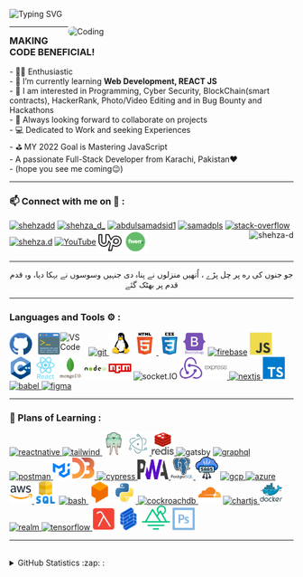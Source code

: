 <!-- animation start  -->
![Typing SVG](https://readme-typing-svg.herokuapp.com?size=24&duration=4000&color=31F711&center=true&vCenter=true&width=665&height=55&lines=%E2%9C%A8+Hi+%2C+I'm+SHEHZAD+%F0%9F%92%AF;%E2%9D%A4%EF%B8%8F%E2%80%8D%F0%9F%94%A5Passionate+Full+Stack+Developer%F0%9F%92%BB;Always++Learning%F0%9F%92%A1;Dedicated+to+Work%F0%9F%92%AA%F0%9F%8F%BB;Experience+Seeker%F0%9F%92%AF;from+Karachi%2C+Pakistan%F0%9F%87%B5%F0%9F%87%B0)
<!-- animation end  -->

<!-- <h3 align="center">A passionate Full-Stack Developer from Karachi, Pakistan❤️</h3> -->

<img align="right" alt="Coding" width="400" style="border-radius:20px;"
	src="https://cdn.dribbble.com/users/1059583/screenshots/4171367/coding-freak.gif">
<hr>
<h3 style="margin-top: 4px;">MAKING CODE BENEFICIAL!</h3>
- 💪🏻 Enthusiastic<br>
- 🌱 I’m currently learning <b>Web Development, REACT JS</b><br>
- 👀 I am interested in Programming, Cyber Security, BlockChain(smart contracts), HackerRank, Photo/Video Editing and in Bug Bounty
and Hackathons <br>
- 💞️ Always looking forward to collaborate on projects<br>
- 💻 Dedicated to Work and seeking Experiences <br>
- ⛳️ MY 2022 Goal is Mastering JavaScript<br>
<!-- - 🏆 I am a <b>Certified Full-Stack Developer</b><br> -->
- A passionate Full-Stack Developer from Karachi, Pakistan❤️<br>
- (hope you see me coming😉) <br>

<hr>
<h3 align="left">📫 Connect with me on 🔗 :</h3>
<p align="left">
	<a href="https://www.linkedin.com/in/shehzadd/" target="blank"><img align="center"
			src="https://raw.githubusercontent.com/rahuldkjain/github-profile-readme-generator/master/src/images/icons/Social/linked-in-alt.svg"
			alt="shehzadd" height="40" width="40" /></a>
	<a href="https://twitter.com/shehza_d_" target="blank"><img align="center"
			src="https://raw.githubusercontent.com/rahuldkjain/github-profile-readme-generator/master/src/images/icons/Social/twitter.svg"
			alt="shehza_d_" height="40" width="40" /></a>
	<a href="https://www.hackerrank.com/shehza_d" target="blank"><img align="center" src="https://raw.githubusercontent.com/rahuldkjain/github-profile-readme-generator/master/src/images/icons/Social/hackerrank.svg" alt="abdulsamadsid1" height="40" width="40" /></a>
<a href="https://leetcode.com/shehza-d/" target="blank"><img align="center" src="https://raw.githubusercontent.com/rahuldkjain/github-profile-readme-generator/master/src/images/icons/Social/leet-code.svg" alt="samadpls" height="40" width="40" /></a>
	<a href="https://stackoverflow.com/users/18210334/shehzad" target="blank"><img align="center"
			src="https://raw.githubusercontent.com/rahuldkjain/github-profile-readme-generator/master/src/images/icons/Social/stack-overflow.svg"
			alt="stack-overflow" height="40" width="40" /></a>
	<a href="https://instagram.com/shehza.d" target="blank"><img align="center"
			src="https://raw.githubusercontent.com/rahuldkjain/github-profile-readme-generator/master/src/images/icons/Social/instagram.svg"
			alt="shehza.d" height="40" width="40" /></a>
	<a href="https://www.youtube.com/channel/UCUTMs216kmgY9lOgBFDckAQ" target="blank"><img align="center"
			src="https://raw.githubusercontent.com/rahuldkjain/github-profile-readme-generator/master/src/images/icons/Social/youtube.svg"
			alt="YouTube" height="40" width="40" /></a>
	<a href="https://www.upwork.com/freelancers/~01d9a6c55b707b71aa" target="blank"><img align="center"
			src="./imgs/icons8-upwork.png" alt="Fiver" height="41" width="41" /></a>
	<a href="https://www.fiverr.com/shehza_d" target="blank"><img align="center" src="./imgs/fiverr2.png" alt="Fiver"
			height="41" width="41" /></a>
 <img src="https://komarev.com/ghpvc/?username=shehza-d&label=Profile%20views&color=11eb11&style=for-the-badge" alt="shehza-d" align="right"/>
</p>
<hr>
<p align="center">
	جو جنوں کی ره پر چل پڑے ، اُنھیں منزلوں نے پناہ دی
	جنہیں وسوسوں نے بہکا دیا، وہ قدم قدم پر بھٹک گئے
</p>
<hr>
<h3 align="left">Languages and Tools ⚙️ : </h3>
<p align="left">
	<a href="https://git-scm.com/" target="_blank" rel="noreferrer">
		<img src="https://www.vectorlogo.zone/logos/git-scm/git-scm-icon.svg" alt="git" title="Git" width="40"
			height="40" />
	</a>
	<a href="#">
		<img align="left" alt="GitHub" title="GitHub" width="40" height="40" src="./imgs/github.png"
			style="padding-right:10px;" />
	</a>
	<a href="https://ubuntu.com/tutorials/command-line-for-beginners#1-overview">
		<img align="left" alt="Terminal" title="Command Line" width="40" height="40" src="./imgs/terminal.png" />
	</a>
	<a href="https://code.visualstudio.com/">
		<img align="left" alt="VS Code" title="VS Code Making life Easy" width="40" height="40"
			src="https://cdn.jsdelivr.net/gh/devicons/devicon/icons/vscode/vscode-original.svg"
			style="padding-right:10px;" />
	</a>
	<a href="https://www.linux.org/" target="_blank" rel="noreferrer" title="Linux Ubuntu 22 (Daily Driver)"
		style="text-decoration: none;">
		<img src="https://raw.githubusercontent.com/devicons/devicon/master/icons/linux/linux-original.svg" alt="linux"
			width="40" height="40" /> </a>
	<a href="https://www.w3.org/html/" target="_blank" rel="noreferrer" title="HTML 5">
		<img src="https://raw.githubusercontent.com/devicons/devicon/master/icons/html5/html5-original-wordmark.svg"
			alt="html5" title="HTML5" width="40" height="40" />
	</a>
	<a href="https://www.w3schools.com/css/" target="_blank" rel="noreferrer" title="CSS 3"
		style="text-decoration: none;">
		<img src="https://raw.githubusercontent.com/devicons/devicon/master/icons/css3/css3-original-wordmark.svg"
			alt="css3" width="40" height="40" />
	</a>
	<a href="https://getbootstrap.com" target="_blank" rel="noreferrer" title="Bootstrap"
		style="text-decoration: none;">
		<img src="https://raw.githubusercontent.com/devicons/devicon/master/icons/bootstrap/bootstrap-plain-wordmark.svg"
			alt="bootstrap" width="40" height="40" />
	</a>
	<a href="https://firebase.google.com/" target="_blank" rel="noreferrer" title="Firebase">
		<img src="https://www.vectorlogo.zone/logos/firebase/firebase-icon.svg" alt="firebase" width="40"
			height="40" /></a>
	<a href="https://developer.mozilla.org/en-US/docs/Web/JavaScript" target="_blank" rel="noreferrer"
		title="Advance JavaScript with ES13" style="text-decoration: none;">
		<img src="https://raw.githubusercontent.com/devicons/devicon/master/icons/javascript/javascript-original.svg"
			alt="javascript" width="40" height="40" />
	</a>
	<a href="https://www.w3schools.com/cpp/" target="_blank" rel="noreferrer" title="from FG College"
		style="text-decoration: none;">
		<img src="https://raw.githubusercontent.com/devicons/devicon/master/icons/cplusplus/cplusplus-original.svg"
			alt="cplusplus" width="40" height="40" />
	</a>
	<a href="https://reactjs.org/" target="_blank" rel="noreferrer" title="React" style="text-decoration: none;">
		<img src="https://raw.githubusercontent.com/devicons/devicon/master/icons/react/react-original-wordmark.svg"
			alt="react" width="40" height="40" />
	</a>
	<a href="https://www.mongodb.com/" target="_blank" rel="noreferrer" title="MongoDB DataBase"
		style="text-decoration: none;">
		<img src="https://raw.githubusercontent.com/devicons/devicon/master/icons/mongodb/mongodb-original-wordmark.svg"
			alt="mongodb" width="40" height="40" />
	</a>
	<a href="https://www.w3schools.com/nodejs/nodejs_intro.asp" target="_blank" rel="noreferrer"
		title="NodeJS JavaScript Engin used for BackEnd" style="text-decoration: none;">
		<img src="https://raw.githubusercontent.com/devicons/devicon/master/icons/nodejs/nodejs-original-wordmark.svg"
			alt="nodejs" width="40" height="40" />
		<!-- https://nodejs.org -->
	</a>
	<a href="https://www.npmjs.com/" target="_blank" rel="noreferrer" title="NPM" style="text-decoration: none;">
		<img src="./imgs/icons8-npm-48.png" alt="NPM" width="40" height="40" />
	</a>
	<a href="https://socket.io/" target="_blank" rel="noreferrer"
		title="Socket.IO for Real Time Updating low-latency communication" style="text-decoration: none;">
		<img src="https://socket.io/images/logo.svg" alt="socket.IO" width="40" height="40" />
	</a>
	<a href="https://redux.js.org" target="_blank" rel="noreferrer" title="Redux" style="text-decoration: none;">
		<img src="https://raw.githubusercontent.com/devicons/devicon/master/icons/redux/redux-original.svg" alt="redux"
			width="40" height="40" />
	</a>
	<a href="https://expressjs.com" target="_blank" rel="noreferrer" title="ExpressJS">
		<img src="https://raw.githubusercontent.com/devicons/devicon/master/icons/express/express-original-wordmark.svg"
			alt="express" width="40" height="40" />
	</a>
	<a href="https://nextjs.org/" target="_blank" rel="noreferrer" title="NextJS">
		<img src="https://cdn.worldvectorlogo.com/logos/nextjs-2.svg" alt="nextjs" width="40" height="40" />
	</a>
	<a href="https://www.typescriptlang.org/" target="_blank" rel="noreferrer" title="Typescript"
		style="text-decoration: none;">
		<img src="https://raw.githubusercontent.com/devicons/devicon/master/icons/typescript/typescript-original.svg"
			alt="typescript" width="40" height="40" />
	</a>
	<a href="https://babeljs.io/" target="_blank" rel="noreferrer" title="BabelJS">
		<img src="https://www.vectorlogo.zone/logos/babeljs/babeljs-icon.svg" alt="babel" width="40" height="40" />
	</a>
	<a href="https://www.figma.com/" target="_blank" rel="noreferrer">
		<img src="https://www.vectorlogo.zone/logos/figma/figma-icon.svg" alt="figma" width="40" height="40" />
	</a>
</p>
<hr>
<h3 align="left">🏫 Plans of Learning :</h3>

<p align="left">
	<a href="https://reactnative.dev/" target="_blank" rel="noreferrer" title="ReactNative for Mobile Apps">
		<img src="https://reactnative.dev/img/header_logo.svg" alt="reactnative" width="40" height="40" />
	</a>
	<a href="https://tailwindcss.com/" target="_blank" rel="noreferrer"> <img
			src="https://www.vectorlogo.zone/logos/tailwindcss/tailwindcss-icon.svg" alt="tailwind" width="40"
			height="40" />
	</a>
	<a href="https://surge.sh/" target="_blank" title="Surge Static Web publishing" style="text-decoration: none;">
		<img src="./imgs/surge-logo.svg" width="40px" />
	</a>
	<a href="https://www.electronjs.org" target="_blank" rel="noreferrer" title="ElectronJS for Desktop Apps">
		<img src="https://raw.githubusercontent.com/devicons/devicon/master/icons/electron/electron-original.svg"
			alt="electron" width="40" height="40" />
	</a>
	<a href="https://redis.io" target="_blank" rel="noreferrer" title="Redis DataBase">
		<img src="https://raw.githubusercontent.com/devicons/devicon/master/icons/redis/redis-original-wordmark.svg"
			alt="redis" width="40" height="40" />
	</a>
	<a href="https://www.gatsbyjs.com/" target="_blank" rel="noreferrer" title="GatsByJS"
		style="text-decoration: none;">
		<img src="https://www.vectorlogo.zone/logos/gatsbyjs/gatsbyjs-icon.svg" alt="gatsby" width="40" height="40" />
	</a>
	<a href="https://graphql.org" target="_blank" rel="noreferrer" title="Client Side GraphQL in React Apps">
		<img src="https://www.vectorlogo.zone/logos/graphql/graphql-icon.svg" alt="graphql" width="40" height="40" />
	</a>
	<a href="https://postman.com" target="_blank" rel="noreferrer" title="API testing with Postman">
		<img src="https://www.vectorlogo.zone/logos/getpostman/getpostman-icon.svg" alt="postman" width="40"
			height="40" />
	</a>
	<a href="https://mui.com/" target="_blank" title="Material UI (designing)" style="text-decoration: none;">
		<svg xmlns="http://www.w3.org/2000/svg" width="30" height="32" viewBox="0 0 36 32" fill="none"
			class="css-1170n61">
			<path fill-rule="evenodd" clip-rule="evenodd"
				d="M30.343 21.976a1 1 0 00.502-.864l.018-5.787a1 1 0 01.502-.864l3.137-1.802a1 1 0 011.498.867v10.521a1 1 0 01-.502.867l-11.839 6.8a1 1 0 01-.994.001l-9.291-5.314a1 1 0 01-.504-.868v-5.305c0-.006.007-.01.013-.007.005.003.012 0 .012-.007v-.006c0-.004.002-.008.006-.01l7.652-4.396c.007-.004.004-.015-.004-.015a.008.008 0 01-.008-.008l.015-5.201a1 1 0 00-1.5-.87l-5.687 3.277a1 1 0 01-.998 0L6.666 9.7a1 1 0 00-1.499.866v9.4a1 1 0 01-1.496.869l-3.166-1.81a1 1 0 01-.504-.87l.028-16.43A1 1 0 011.527.86l10.845 6.229a1 1 0 00.996 0L24.21.86a1 1 0 011.498.868v16.434a1 1 0 01-.501.867l-5.678 3.27a1 1 0 00.004 1.735l3.132 1.783a1 1 0 00.993-.002l6.685-3.839zM31 7.234a1 1 0 001.514.857l3-1.8A1 1 0 0036 5.434V1.766A1 1 0 0034.486.91l-3 1.8a1 1 0 00-.486.857v3.668z"
				fill="#007FFF"></path>
		</svg>
	</a>
	<a href="https://d3js.org/" target="_blank" rel="noreferrer" title="Library for manipulating documents on Data">
		<img src="https://raw.githubusercontent.com/devicons/devicon/master/icons/d3js/d3js-original.svg" alt="d3js"
			width="40" height="40" />
	</a>
	<a href="https://www.cypress.io" target="_blank" rel="noreferrer" title="Full Web Testing">
		<img src="https://raw.githubusercontent.com/simple-icons/simple-icons/6e46ec1fc23b60c8fd0d2f2ff46db82e16dbd75f/icons/cypress.svg"
			alt="cypress" width="40" height="40" />
	</a>
	<a href="https://web.dev/progressive-web-apps/" target="_blank" rel="noreferrer" title="Progressive Web Apps">
		<img src="./imgs/pwa2.png" alt="PWA" width="55" height="35" />
	</a>
	<a href="https://www.postgresql.org" target="_blank" rel="noreferrer" title="PostgreSQL">
		<img src="https://raw.githubusercontent.com/devicons/devicon/master/icons/postgresql/postgresql-original-wordmark.svg"
			alt="postgresql" width="40" height="40" />
	</a>
	<a href="https://www.salesforce.com/in/saas/" target="_blank" title="Software as a service" title="SaaS"
		style="text-decoration: none;">
		<img src="./imgs/saas.png" width="40px" />
	</a>
	<a href="https://cloud.google.com" target="_blank" rel="noreferrer" title="Google Cloud">
		<img src="https://www.vectorlogo.zone/logos/google_cloud/google_cloud-icon.svg" alt="gcp" width="40"
			height="40" />
	</a>
	<a href="https://azure.microsoft.com/en-us/resources/cloud-computing-dictionary/what-is-azure/?&ef_id=CjwKCAjww8mWBhABEiwAl6-2RUM8S6Ob0bRMIqlES4YKeIVzsU-C2Gy7aJrBW1Y5bkDYJbIRkAaBRRoCSn0QAvD_BwE:G:s&OCID=AIDcmm8ge9eggm_SEM_CjwKCAjww8mWBhABEiwAl6-2RUM8S6Ob0bRMIqlES4YKeIVzsU-C2Gy7aJrBW1Y5bkDYJbIRkAaBRRoCSn0QAvD_BwE:G:s&gclid=CjwKCAjww8mWBhABEiwAl6-2RUM8S6Ob0bRMIqlES4YKeIVzsU-C2Gy7aJrBW1Y5bkDYJbIRkAaBRRoCSn0QAvD_BwE"
		target="_blank" rel="noreferrer" title="Microsoft Azure">
		<img src="https://www.vectorlogo.zone/logos/microsoft_azure/microsoft_azure-icon.svg" alt="azure" width="40"
			height="40" />
	</a>
	<a href="https://aws.amazon.com" target="_blank" rel="noreferrer" title="Amazon Web Services">
		<img src="https://raw.githubusercontent.com/devicons/devicon/master/icons/amazonwebservices/amazonwebservices-original-wordmark.svg"
			alt="aws" width="40" height="40" />
	</a>
	<a href="https://www.w3schools.com/sql/sql_intro.asp#:~:text=What%20is%20SQL%3F,for%20Standardization%20(ISO)%20in%201987"
		target="_blank" title="" title="SQL" style="text-decoration: none;">
		<img src="./imgs/sql-server.png" width="40px" />
	</a>
	<a href="https://www.gnu.org/software/bash/" target="_blank" rel="noreferrer" title="GNU Bash (unix)">
		<img src="https://www.vectorlogo.zone/logos/gnu_bash/gnu_bash-icon.svg" alt="bash" width="40" height="40" />
	</a>
	<a href="https://cloud.google.com/dialogflow" target="_blank" title="DialogFlow for ChatBots by Sir Inzamam"
		style="text-decoration: none;">
		<img src="./imgs/dialogflow.png" width="40px" />
	</a>
	<a href="https://www.python.org" target="_blank" rel="noreferrer" title="Python for AI">
		<img src="https://raw.githubusercontent.com/devicons/devicon/master/icons/python/python-original.svg"
			alt="python" width="40" height="40" />
	</a>
	<a href="https://www.cockroachlabs.com/product/cockroachdb/" target="_blank" rel="noreferrer"
		title="Cockroach DataBase">
		<img src="https://cdn.worldvectorlogo.com/logos/cockroachdb.svg" alt="cockroachdb" width="40" height="40" />
	</a>
	<a href="	https://www.cloudflare.com/learning/cdn/what-is-a-cdn/" target="_blank" title="AWS Cloud Development Kit"
		title="" style="text-decoration: none;">
		<img src="./imgs/cloudflare.png" width="40px" />
	</a>
	<a href="https://www.chartjs.org" target="_blank" rel="noreferrer" title="ChartJS">
		<img src="https://www.chartjs.org/media/logo-title.svg" alt="chartjs" width="40" height="40" />
	</a>
	<a href="https://www.docker.com/" target="_blank" rel="noreferrer" title="Docker">
		<img src="https://raw.githubusercontent.com/devicons/devicon/master/icons/docker/docker-original-wordmark.svg"
			alt="docker" width="40" height="40" a/>
	 <a href="https://realm.io/" target="_blank" rel="noreferrer"> <img src="https://raw.githubusercontent.com/bestofjs/bestofjs-webui/8665e8c267a0215f3159df28b33c365198101df5/public/logos/realm.svg" alt="realm" width="40" height="40"/> </a>
	</a>
	<a href="https://www.tensorflow.org" target="_blank" rel="noreferrer" title="Tensorflow">
		<img src="https://www.vectorlogo.zone/logos/tensorflow/tensorflow-icon.svg" alt="tensorflow" width="40"
			height="40" />
	</a>
	<a href="https://aws.amazon.com/lambda/features/" target="_blank" title="Lambda" title="Lambda"
		style="text-decoration: none;">
		<img src="./imgs/lambda.png" width="40px" />
	</a>
	<a href="https://formik.org/" target="_blank" title="Build Form in REACT" style="text-decoration: none;">
		<img src="./imgs/formik.png" width="40px" />
		<!-- npm  https://www.npmjs.com/package/yup -->
	</a>
	<a href="https://miragejs.com/tutorial/intro/" target="_blank" title="API Mocking Servers with Mirage.JS"
		style="text-decoration: none;">
		<svg viewBox="0 0 79 69" fill="none" width="50px" class="w-8 sm:w-10">
			<path fill-rule="evenodd" clip-rule="evenodd"
				d="M0 46.081a2 2 0 012-2h74.724a2 2 0 110 4H2a2 2 0 01-2-2zM15.35 56.081c0-1.103.893-1.997 1.996-1.997h44.031a1.997 1.997 0 010 3.994H17.346a1.997 1.997 0 01-1.997-1.997zM30.694 66.081a2 2 0 012-2h13.335a2 2 0 010 4H32.694a2 2 0 01-2-2z"
				fill="#05C77E"></path>
			<path fill-rule="evenodd" clip-rule="evenodd"
				d="M51.736 14.254a2 2 0 011.67 1.021L70.12 45.103a2 2 0 11-3.49 1.956L51.517 20.087l-7.785 11.725A2 2 0 0140.4 29.6l9.595-14.453a2 2 0 011.741-.893z"
				fill="#05C77E"></path>
			<path
				d="M54.661.125c7.183 0 13.006 5.823 13.006 13.006 0 5.638-3.587 10.438-8.604 12.242l-1.869-3.337a9.26 9.26 0 006.723-8.905 9.256 9.256 0 10-18.512 0c0 2.207.772 4.233 2.062 5.824l-2.144 3.23a12.963 12.963 0 01-3.668-9.054c0-7.183 5.823-13.006 13.006-13.006z"
				fill="#05C77E"></path>
			<path fill-rule="evenodd" clip-rule="evenodd"
				d="M29.522 9.868a2 2 0 011.74.906l22.33 34.214a2 2 0 01-3.349 2.186L29.715 15.721l-17.624 31.34a2 2 0 01-3.486-1.96l19.24-34.214a2 2 0 011.677-1.019z"
				fill="#05C77E"></path>
		</svg>
		<!-- https://miragejs.com/ -->
	</a>
	<a href="https://www.photoshop.com/en" target="_blank" rel="noreferrer">
		<img src="https://raw.githubusercontent.com/devicons/devicon/master/icons/photoshop/photoshop-line.svg"
			alt="photoshop" width="40" height="40" />
	</a>
</p>

<hr>
<br>

<details>
	<summary>GitHub Statistics :zap: : </summary>
	<img src='.githubworkflows/cartoon1.gif' height=60/>
	<p>
		<img align="center" style="display: block;"
			src="https://github-readme-stats.vercel.app/api/top-langs?username=shehza-d&show_icons=true&locale=en&layout=compact"
			alt="shehza-d" />
	</p>
	<br>
	<p>
		<img align="center" src="https://github-readme-stats.vercel.app/api?username=shehza-d&show_icons=true&locale=en"
			alt="shehza-d" />
	</p>
	<br>
	<p>
		<img align="center" style="display: block;"
			src="https://github-readme-streak-stats.herokuapp.com/?user=shehza-d&" alt="shehza-d" />
	</p>
	<p > 
	<img align="center" src="https://github-profile-trophy.vercel.app/?username=shehza-d&theme=discord" alt="shehza-d" />
	</p>

</details>

<!-- shehza-d/shehza-d is a ✨ special ✨ repository because its `README.md` (this file) appears on your GitHub profile.
You can click the Preview link to take a look at your changes.
Enthusiastic 💯
Dedicated to Work
Hungry for Experience 😉
I always like to Enjoy my Work that I'm doing
Looking forward to be a Computer teacher and run a Software house😊 -->
